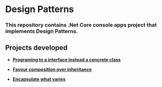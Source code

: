 # Design Patterns

### This repository contains .Net Core console apps project that implements Design Patterns.

## Projects developed
- **[Programing to a interface instead a concrete class](Project1/README.md)**

- **[Favour composition over inheritance](Project2/README.md)**

- **[Encapsulate what varies](project3/README.md)**
